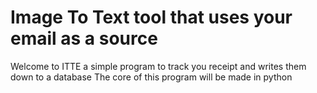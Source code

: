 # Image To Text tool that uses your email as a source
Welcome to ITTE a simple program to track you receipt and writes them down to a database
The core of this program will be made in python 




